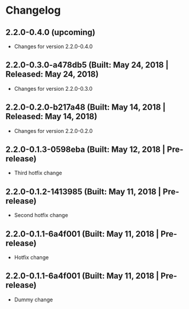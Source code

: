 # Changelog

## 2.2.0-0.4.0 (upcoming)

* Changes for version 2.2.0-0.4.0

## 2.2.0-0.3.0-a478db5 (Built: May 24, 2018 | Released: May 24, 2018)

* Changes for version 2.2.0-0.3.0

## 2.2.0-0.2.0-b217a48 (Built: May 14, 2018 | Released: May 14, 2018)

* Changes for version 2.2.0-0.2.0

## 2.2.0-0.1.3-0598eba (Built: May 12, 2018 | Pre-release)

* Third hotfix change

## 2.2.0-0.1.2-1413985 (Built: May 11, 2018 | Pre-release)

* Second hotfix change

## 2.2.0-0.1.1-6a4f001 (Built: May 11, 2018 | Pre-release)

* Hotfix change

## 2.2.0-0.1.1-6a4f001 (Built: May 11, 2018 | Pre-release)

* Dummy change

